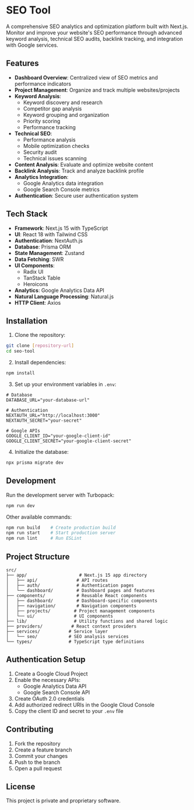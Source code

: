 # SEO Tool

A comprehensive SEO analytics and optimization platform built with Next.js. Monitor and improve your website's SEO performance through advanced keyword analysis, technical SEO audits, backlink tracking, and integration with Google services.

## Features

- **Dashboard Overview**: Centralized view of SEO metrics and performance indicators
- **Project Management**: Organize and track multiple websites/projects
- **Keyword Analysis**:
  - Keyword discovery and research
  - Competitor gap analysis
  - Keyword grouping and organization
  - Priority scoring
  - Performance tracking
- **Technical SEO**:
  - Performance analysis
  - Mobile optimization checks
  - Security audit
  - Technical issues scanning
- **Content Analysis**: Evaluate and optimize website content
- **Backlink Analysis**: Track and analyze backlink profile
- **Analytics Integration**: 
  - Google Analytics data integration
  - Google Search Console metrics
- **Authentication**: Secure user authentication system

## Tech Stack

- **Framework**: Next.js 15 with TypeScript
- **UI**: React 18 with Tailwind CSS
- **Authentication**: NextAuth.js
- **Database**: Prisma ORM
- **State Management**: Zustand
- **Data Fetching**: SWR
- **UI Components**: 
  - Radix UI
  - TanStack Table
  - Heroicons
- **Analytics**: Google Analytics Data API
- **Natural Language Processing**: Natural.js
- **HTTP Client**: Axios

## Installation

1. Clone the repository:
```bash
git clone [repository-url]
cd seo-tool
```

2. Install dependencies:
```bash
npm install
```

3. Set up your environment variables in `.env`:
```env
# Database
DATABASE_URL="your-database-url"

# Authentication
NEXTAUTH_URL="http://localhost:3000"
NEXTAUTH_SECRET="your-secret"

# Google APIs
GOOGLE_CLIENT_ID="your-google-client-id"
GOOGLE_CLIENT_SECRET="your-google-client-secret"
```

4. Initialize the database:
```bash
npx prisma migrate dev
```

## Development

Run the development server with Turbopack:
```bash
npm run dev
```

Other available commands:
```bash
npm run build    # Create production build
npm run start    # Start production server
npm run lint     # Run ESLint
```

## Project Structure

```
src/
├── app/                    # Next.js 15 app directory
│   ├── api/               # API routes
│   ├── auth/              # Authentication pages
│   └── dashboard/         # Dashboard pages and features
├── components/            # Reusable React components
│   ├── dashboard/         # Dashboard-specific components
│   ├── navigation/        # Navigation components
│   ├── projects/         # Project management components
│   └── ui/               # UI components
├── lib/                  # Utility functions and shared logic
├── providers/           # React context providers
├── services/           # Service layer
│   └── seo/            # SEO analysis services
└── types/              # TypeScript type definitions
```

## Authentication Setup

1. Create a Google Cloud Project
2. Enable the necessary APIs:
   - Google Analytics Data API
   - Google Search Console API
3. Create OAuth 2.0 credentials
4. Add authorized redirect URIs in the Google Cloud Console
5. Copy the client ID and secret to your `.env` file

## Contributing

1. Fork the repository
2. Create a feature branch
3. Commit your changes
4. Push to the branch
5. Open a pull request

## License

This project is private and proprietary software.
